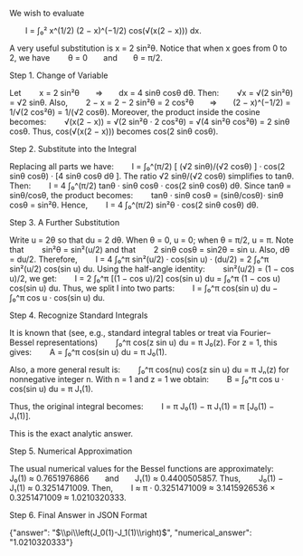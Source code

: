 We wish to evaluate

  I = ∫₀² x^(1/2) (2 − x)^(−1/2) cos(√(x(2 − x))) dx.

A very useful substitution is x = 2 sin²θ. Notice that when x goes from 0 to 2, we have
  θ = 0  and  θ = π/2.

Step 1. Change of Variable

Let
  x = 2 sin²θ  ⇒  dx = 4 sinθ cosθ dθ.
Then:
  √x = √(2 sin²θ) = √2 sinθ.
Also,
  2 − x = 2 − 2 sin²θ = 2 cos²θ  ⇒  (2 − x)^(−1/2) = 1/√(2 cos²θ) = 1/(√2 cosθ).
Moreover, the product inside the cosine becomes:
  √(x(2 − x)) = √(2 sin²θ · 2 cos²θ) = √(4 sin²θ cos²θ) = 2 sinθ cosθ.
Thus, cos(√(x(2 − x))) becomes cos(2 sinθ cosθ).

Step 2. Substitute into the Integral

Replacing all parts we have:
  I = ∫₀^(π/2) [ (√2 sinθ)/(√2 cosθ) ] · cos(2 sinθ cosθ) · [4 sinθ cosθ dθ ].
The ratio √2 sinθ/(√2 cosθ) simplifies to tanθ. Then:
  I = 4 ∫₀^(π/2) tanθ · sinθ cosθ · cos(2 sinθ cosθ) dθ.
Since tanθ = sinθ/cosθ, the product becomes:
  tanθ · sinθ cosθ = (sinθ/cosθ)· sinθ cosθ = sin²θ.
Hence,
  I = 4 ∫₀^(π/2) sin²θ · cos(2 sinθ cosθ) dθ.

Step 3. A Further Substitution

Write u = 2θ so that du = 2 dθ. When θ = 0, u = 0; when θ = π/2, u = π. Note that
  sin²θ = sin²(u/2)
and that
  2 sinθ cosθ = sin2θ = sin u.
Also, dθ = du/2. Therefore,
  I = 4 ∫₀^π sin²(u/2) · cos(sin u) · (du/2) = 2 ∫₀^π sin²(u/2) cos(sin u) du.
Using the half-angle identity:
  sin²(u/2) = (1 − cos u)/2,
we get:
  I = 2 ∫₀^π [(1 − cos u)/2] cos(sin u) du = ∫₀^π (1 − cos u) cos(sin u) du.
Thus, we split I into two parts:
  I = ∫₀^π cos(sin u) du − ∫₀^π cos u · cos(sin u) du.

Step 4. Recognize Standard Integrals

It is known that (see, e.g., standard integral tables or treat via Fourier–Bessel representations)
  ∫₀^π cos(z sin u) du = π J₀(z).
For z = 1, this gives:
  A = ∫₀^π cos(sin u) du = π J₀(1).

Also, a more general result is:
  ∫₀^π cos(nu) cos(z sin u) du = π Jₙ(z)
for nonnegative integer n. With n = 1 and z = 1 we obtain:
  B = ∫₀^π cos u · cos(sin u) du = π J₁(1).

Thus, the original integral becomes:
  I = π J₀(1) − π J₁(1) = π [J₀(1) − J₁(1)].

This is the exact analytic answer.

Step 5. Numerical Approximation

The usual numerical values for the Bessel functions are approximately:
  J₀(1) ≈ 0.7651976866  and  J₁(1) ≈ 0.4400505857.
Thus,
  J₀(1) − J₁(1) ≈ 0.3251471009.
Then,
  I ≈ π · 0.3251471009 ≈ 3.1415926536 × 0.3251471009 ≈ 1.0210320333.

Step 6. Final Answer in JSON Format

{"answer": "$\\pi\\left(J_0(1)-J_1(1)\\right)$", "numerical_answer": "1.0210320333"}